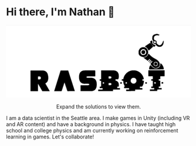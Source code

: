 # Hi there, I'm Nathan 👋

<div align="center">
  <img src="https://raw.githubusercontent.com/rasbot/rasbot/master/rasbot.gif" width="650" height="auto"/>
  <p>Expand the solutions to view them.</p>
</div>

I am a data scientist in the Seattle area. I make games in Unity (including VR and AR content) and have a background in physics. I have taught high school and college physics and am currently working on reinforcement learning in games. Let's collaborate!

<!--
**rasbot/rasbot** is a ✨ _special_ ✨ repository because its `README.md` (this file) appears on your GitHub profile.

Here are some ideas to get you started:

- 🔭 I’m currently working on ...
- 🌱 I’m currently learning ...
- 👯 I’m looking to collaborate on ...
- 🤔 I’m looking for help with ...
- 💬 Ask me about ...
- 📫 How to reach me: ...
- 😄 Pronouns: ...
- ⚡ Fun fact: ...
-->
